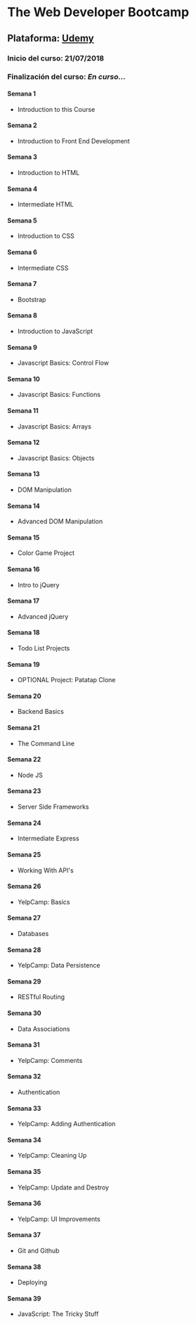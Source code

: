 # The Web Developer Bootcamp

## Plataforma: [Udemy](https://www.udemy.com/the-web-developer-bootcamp)

### Inicio del curso: **21/07/2018**

### Finalización del curso: *En curso...*

#### Semana 1

* Introduction to this Course

#### Semana 2

* Introduction to Front End Development

#### Semana 3

* Introduction to HTML

#### Semana 4

* Intermediate HTML

#### Semana 5

* Introduction to CSS

#### Semana 6

* Intermediate CSS

#### Semana 7

* Bootstrap

#### Semana 8

* Introduction to JavaScript

#### Semana 9

* Javascript Basics: Control Flow

#### Semana 10

* Javascript Basics: Functions

#### Semana 11

* Javascript Basics: Arrays

#### Semana 12

* Javascript Basics: Objects

#### Semana 13

* DOM Manipulation

#### Semana 14

* Advanced DOM Manipulation

#### Semana 15

* Color Game Project

#### Semana 16

* Intro to jQuery

#### Semana 17

* Advanced jQuery

#### Semana 18

* Todo List Projects

#### Semana 19

* OPTIONAL Project: Patatap Clone

#### Semana 20

* Backend Basics

#### Semana 21

* The Command Line

#### Semana 22

* Node JS

#### Semana 23

* Server Side Frameworks

#### Semana 24

* Intermediate Express

#### Semana 25

* Working With API's

#### Semana 26

* YelpCamp: Basics

#### Semana 27

* Databases

#### Semana 28

* YelpCamp: Data Persistence

#### Semana 29

* RESTful Routing

#### Semana 30

* Data Associations

#### Semana 31

* YelpCamp: Comments

#### Semana 32

* Authentication

#### Semana 33

* YelpCamp: Adding Authentication

#### Semana 34

* YelpCamp: Cleaning Up

#### Semana 35

* YelpCamp: Update and Destroy

#### Semana 36

* YelpCamp: UI Improvements

#### Semana 37

* Git and Github

#### Semana 38

* Deploying

#### Semana 39

* JavaScript: The Tricky Stuff